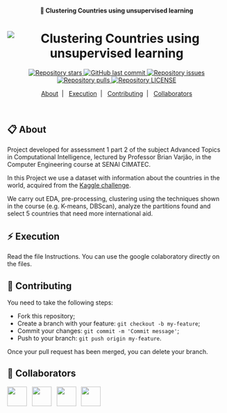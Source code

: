 <h4 align="center">
  🚀 Clustering Countries using unsupervised learning
</h4>
<h1 align="center">
  <img alt="Clustering Countries using unsupervised learning" src="https://yt3.ggpht.com/HdaCcqwPt7hWyAwVwbPNPLEXtCT5Y9r3D4DEjDOvelWcBhXXj7wFSBn3YdOZcWi7CxSgjjkHVw=w2560-fcrop64=1,00005a57ffffa5a8-k-c0xffffffff-no-nd-rj" />
</h1>

<p align="center">
  <a href="https://github.com/fernandanlisboa/clustering_countries/stargazers">
    <img alt="Repository stars" src="https://img.shields.io/github/stars/fernandanlisboa/clustering_countries">
  </a>

  <a href="https://github.com/fernandanlisboa/clustering_countries/commits/master">
    <img alt="GitHub last commit" src="https://img.shields.io/github/last-commit/fernandanlisboa/clustering_countries.svg">
  </a>

  <a href="https://github.com/fernandanlisboa/clustering_countries/issues">
    <img alt="Repository issues" src="https://img.shields.io/github/issues/fernandanlisboa/clustering_countries.svg">
  </a>
  
  <a href="https://github.com/fernandanlisboa/clustering_countries/pulls">
    <img alt="Repository pulls" src="https://img.shields.io/github/issues-pr/fernandanlisboa/clustering_countries.svg">
  </a>
  
  <a href="https://github.com/fernandanlisboa/clustering_countries/blob/master/LICENSE">
    <img alt="Repository LICENSE" src="https://img.shields.io/github/license/fernandanlisboa/clustering_countries">
  </a>
</p>

<p align="center">
  <a href="#-about">About</a>&nbsp;&nbsp;|&nbsp;&nbsp;
  <a href="#-execution">Execution</a>&nbsp;&nbsp;|&nbsp;&nbsp;
  <a href="#-contributing">Contributing</a>&nbsp;&nbsp;|&nbsp;&nbsp;
  <a href="#-collaborators">Collaborators</a>
</p>

<br/>

## 📋 About

Project developed for assessment 1 part 2 of the subject Advanced Topics in Computational Intelligence, lectured by Professor Brian Varjão, in the Computer Engineering course at SENAI CIMATEC. 

In this Project we use a dataset with information about the countries in the world, acquired from the <a href="https://www.kaggle.com/rohan0301/unsupervised-learning-on-country-data">Kaggle challenge</a>.

We carry out EDA, pre-processing, clustering using the techniques shown in the course (e.g. K-means, DBScan), analyze the partitions found and select 5 countries that need more international aid.
 

## ⚡ Execution

Read the file Instructions.
You can use the google colaboratory directly on the files.

## 🤔 Contributing

You need to take the following steps:

- Fork this repository;
- Create a branch with your feature: `git checkout -b my-feature`;
- Commit your changes: `git commit -m 'Commit message'`;
- Push to your branch: `git push origin my-feature`.

Once your pull request has been merged, you can delete your branch.

## 🤝 Collaborators

<a href="https://github.com/fernandanlisboa"><img src="https://github.com/fernandanlisboa.png" width="45" height="45"></a> &nbsp;
<a href="https://github.com/DMCDavi"><img src="https://github.com/DMCDavi.png" width="45" height="45"></a> &nbsp;
<a href="https://github.com/jfdac11"><img src="https://github.com/jfdac11.png" width="45" height="45"></a> &nbsp;
<a href="https://github.com/AmadoMaria"><img src="https://github.com/AmadoMaria.png" width="45" height="45"></a> &nbsp;
